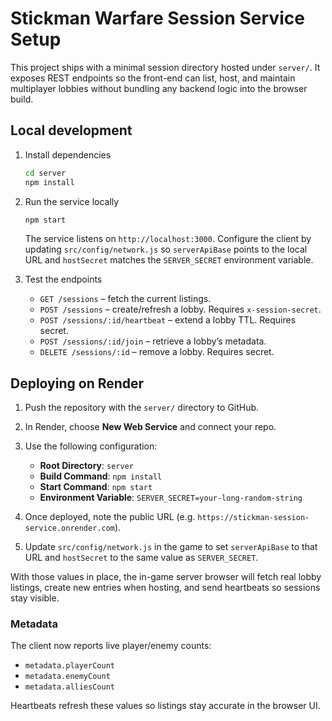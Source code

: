 ﻿# Stickman Warfare Session Service Setup

This project ships with a minimal session directory hosted under `server/`.
It exposes REST endpoints so the front-end can list, host, and maintain
multiplayer lobbies without bundling any backend logic into the browser build.

## Local development

1.  Install dependencies

    ```bash
    cd server
    npm install
    ```

2.  Run the service locally

    ```bash
    npm start
    ```

    The service listens on `http://localhost:3000`. Configure the client by
    updating `src/config/network.js` so `serverApiBase` points to the local URL
    and `hostSecret` matches the `SERVER_SECRET` environment variable.

3.  Test the endpoints

    - `GET /sessions` – fetch the current listings.
    - `POST /sessions` – create/refresh a lobby. Requires `x-session-secret`.
    - `POST /sessions/:id/heartbeat` – extend a lobby TTL. Requires secret.
    - `POST /sessions/:id/join` – retrieve a lobby’s metadata.
    - `DELETE /sessions/:id` – remove a lobby. Requires secret.

## Deploying on Render

1.  Push the repository with the `server/` directory to GitHub.
2.  In Render, choose **New Web Service** and connect your repo.
3.  Use the following configuration:

    - **Root Directory**: `server`
    - **Build Command**: `npm install`
    - **Start Command**: `npm start`
    - **Environment Variable**: `SERVER_SECRET=your-long-random-string`

4.  Once deployed, note the public URL (e.g. `https://stickman-session-service.onrender.com`).
5.  Update `src/config/network.js` in the game to set `serverApiBase` to that
    URL and `hostSecret` to the same value as `SERVER_SECRET`.

With those values in place, the in-game server browser will fetch real lobby
listings, create new entries when hosting, and send heartbeats so sessions stay
visible.

### Metadata

The client now reports live player/enemy counts:

- `metadata.playerCount`
- `metadata.enemyCount`
- `metadata.alliesCount`

Heartbeats refresh these values so listings stay accurate in the browser UI.

